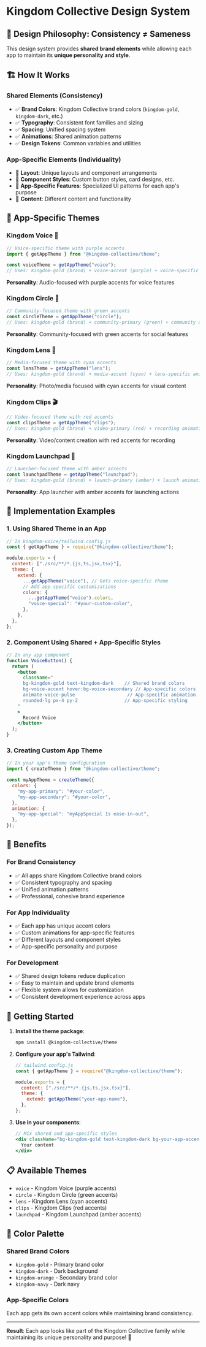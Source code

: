 # Kingdom Collective Design System

## 🎨 **Design Philosophy: Consistency ≠ Sameness**

This design system provides **shared brand elements** while allowing each app to maintain its **unique personality and style**.

## 🏗️ **How It Works**

### **Shared Elements (Consistency)**

- ✅ **Brand Colors**: Kingdom Collective brand colors (`kingdom-gold`, `kingdom-dark`, etc.)
- ✅ **Typography**: Consistent font families and sizing
- ✅ **Spacing**: Unified spacing system
- ✅ **Animations**: Shared animation patterns
- ✅ **Design Tokens**: Common variables and utilities

### **App-Specific Elements (Individuality)**

- 🎯 **Layout**: Unique layouts and component arrangements
- 🎯 **Component Styles**: Custom button styles, card designs, etc.
- 🎯 **App-Specific Features**: Specialized UI patterns for each app's purpose
- 🎯 **Content**: Different content and functionality

## 📱 **App-Specific Themes**

### **Kingdom Voice** 🎤

```javascript
// Voice-specific theme with purple accents
import { getAppTheme } from "@kingdom-collective/theme";

const voiceTheme = getAppTheme("voice");
// Uses: kingdom-gold (brand) + voice-accent (purple) + voice-specific animations
```

**Personality**: Audio-focused with purple accents for voice features

### **Kingdom Circle** 👥

```javascript
// Community-focused theme with green accents
const circleTheme = getAppTheme("circle");
// Uses: kingdom-gold (brand) + community-primary (green) + community animations
```

**Personality**: Community-focused with green accents for social features

### **Kingdom Lens** 📸

```javascript
// Media-focused theme with cyan accents
const lensTheme = getAppTheme("lens");
// Uses: kingdom-gold (brand) + media-accent (cyan) + lens-specific animations
```

**Personality**: Photo/media focused with cyan accents for visual content

### **Kingdom Clips** 🎬

```javascript
// Video-focused theme with red accents
const clipsTheme = getAppTheme("clips");
// Uses: kingdom-gold (brand) + video-primary (red) + recording animations
```

**Personality**: Video/content creation with red accents for recording

### **Kingdom Launchpad** 🚀

```javascript
// Launcher-focused theme with amber accents
const launchpadTheme = getAppTheme("launchpad");
// Uses: kingdom-gold (brand) + launch-primary (amber) + launch animations
```

**Personality**: App launcher with amber accents for launching actions

## 🔧 **Implementation Examples**

### **1. Using Shared Theme in an App**

```javascript
// In kingdom-voice/tailwind.config.js
const { getAppTheme } = require("@kingdom-collective/theme");

module.exports = {
  content: ["./src/**/*.{js,ts,jsx,tsx}"],
  theme: {
    extend: {
      ...getAppTheme("voice"), // Gets voice-specific theme
      // Add app-specific customizations
      colors: {
        ...getAppTheme("voice").colors,
        "voice-special": "#your-custom-color",
      },
    },
  },
};
```

### **2. Component Using Shared + App-Specific Styles**

```jsx
// In any app component
function VoiceButton() {
  return (
    <button
      className="
      bg-kingdom-gold text-kingdom-dark    // Shared brand colors
      bg-voice-accent hover:bg-voice-secondary // App-specific colors
      animate-voice-pulse                   // App-specific animation
      rounded-lg px-4 py-2                 // App-specific styling
    "
    >
      Record Voice
    </button>
  );
}
```

### **3. Creating Custom App Theme**

```javascript
// In your app's theme configuration
import { createTheme } from "@kingdom-collective/theme";

const myAppTheme = createTheme({
  colors: {
    "my-app-primary": "#your-color",
    "my-app-secondary": "#your-color",
  },
  animation: {
    "my-app-special": "myAppSpecial 1s ease-in-out",
  },
});
```

## 🎯 **Benefits**

### **For Brand Consistency**

- ✅ All apps share Kingdom Collective brand colors
- ✅ Consistent typography and spacing
- ✅ Unified animation patterns
- ✅ Professional, cohesive brand experience

### **For App Individuality**

- ✅ Each app has unique accent colors
- ✅ Custom animations for app-specific features
- ✅ Different layouts and component styles
- ✅ App-specific personality and purpose

### **For Development**

- ✅ Shared design tokens reduce duplication
- ✅ Easy to maintain and update brand elements
- ✅ Flexible system allows for customization
- ✅ Consistent development experience across apps

## 🚀 **Getting Started**

1. **Install the theme package**:

   ```bash
   npm install @kingdom-collective/theme
   ```

2. **Configure your app's Tailwind**:

   ```javascript
   // tailwind.config.js
   const { getAppTheme } = require("@kingdom-collective/theme");

   module.exports = {
     content: ["./src/**/*.{js,ts,jsx,tsx}"],
     theme: {
       extend: getAppTheme("your-app-name"),
     },
   };
   ```

3. **Use in your components**:
   ```jsx
   // Mix shared and app-specific styles
   <div className="bg-kingdom-gold text-kingdom-dark bg-your-app-accent">
     Your content
   </div>
   ```

## 📋 **Available Themes**

- `voice` - Kingdom Voice (purple accents)
- `circle` - Kingdom Circle (green accents)
- `lens` - Kingdom Lens (cyan accents)
- `clips` - Kingdom Clips (red accents)
- `launchpad` - Kingdom Launchpad (amber accents)

## 🎨 **Color Palette**

### **Shared Brand Colors**

- `kingdom-gold` - Primary brand color
- `kingdom-dark` - Dark background
- `kingdom-orange` - Secondary brand color
- `kingdom-navy` - Dark navy

### **App-Specific Colors**

Each app gets its own accent colors while maintaining brand consistency.

---

**Result**: Each app looks like part of the Kingdom Collective family while maintaining its unique personality and purpose! 🎉
